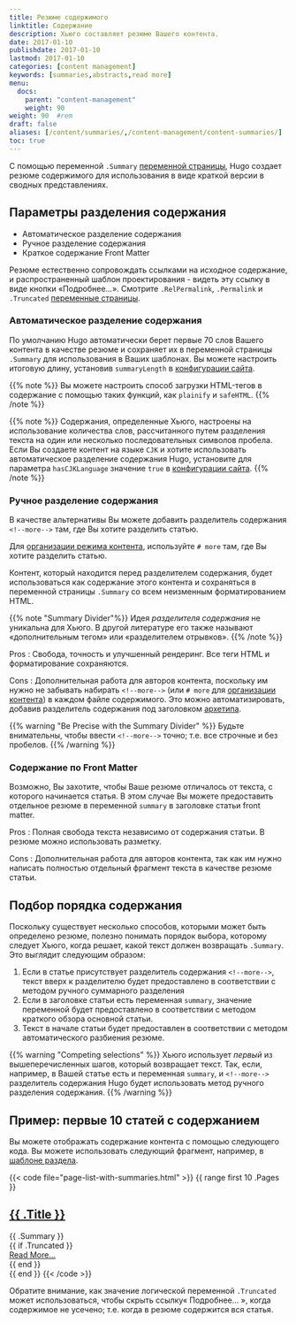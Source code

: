 ```yaml
---
title: Резюме содержимого
linktitle: Содержание
description: Хьюго составляет резюме Вашего контента.
date: 2017-01-10
publishdate: 2017-01-10
lastmod: 2017-01-10
categories: [content management]
keywords: [summaries,abstracts,read more]
menu:
  docs:
    parent: "content-management"
    weight: 90
weight: 90	#rem
draft: false
aliases: [/content/summaries/,/content-management/content-summaries/]
toc: true
---
```


С помощью переменной `.Summary` [переменной страницы][pagevariables], Hugo создает резюме содержимого для использования в виде краткой версии в сводных представлениях.

## Параметры разделения содержания

* Автоматическое разделение содержания
* Ручное разделение содержания
* Краткое содержание Front Matter

Резюме естественно сопровождать ссылками на исходное содержание, и распространенный шаблон проектирования - видеть эту ссылку в виде кнопки «Подробнее...». Смотрите `.RelPermalink`, `.Permalink` и `.Truncated` [переменные страницы][pagevariables].

### Автоматическое разделение содержания

По умолчанию Hugo автоматически берет первые 70 слов Вашего контента в качестве резюме и сохраняет их в переменной страницы `.Summary` для использования в Ваших шаблонах. Вы можете настроить итоговую длину, установив `summaryLength` в [конфигурации сайта](/getting-started/configuration/).

{{% note %}}
Вы можете настроить способ загрузки HTML-тегов в содержание с помощью таких функций, как `plainify` и `safeHTML`.
{{% /note %}}

{{% note %}}
Содержания, определенные Хьюго, настроены на использование количества слов, рассчитанного путем разделения текста на один или несколько последовательных символов пробела. Если Вы создаете контент на языке `CJK` и хотите использовать автоматическое разделение содержания Hugo, установите для параметра `hasCJKLanguage` значение `true` в [конфигурации сайта](/getting-started/configuration/).
{{% /note %}}

### Ручное разделение содержания

В качестве альтернативы Вы можете добавить разделитель содержания <code>&#60;&#33;&#45;&#45;more&#45;&#45;&#62;</code> там, где Вы хотите разделить статью.

Для [организации режима контента][org], используйте `# more` там, где Вы хотите разделить статью.

Контент, который находится перед разделителем содержания, будет использоваться как содержание этого контента и сохраняться в переменной страницы `.Summary` со всем неизменным форматированием HTML.

{{% note "Summary Divider"%}}
Идея *разделителя содержания* не уникальна для Хьюго. В другой литературе его также называют «дополнительным тегом» или «разделителем отрывков».
{{% /note %}}

Pros
: Свобода, точность и улучшенный рендеринг. Все теги HTML и форматирование сохраняются.

Cons
: Дополнительная работа для авторов контента, поскольку им нужно не забывать набирать <code>&#60;&#33;&#45;&#45;more&#45;&#45;&#62;</code> (или `# more` для [организации контента][org]) в каждом файле содержимого. Это можно автоматизировать, добавив разделитель содержания под заголовком [архетипа](/content-management/archetypes/).

{{% warning "Be Precise with the Summary Divider" %}}
Будьте внимательны, чтобы ввести <code>&#60;&#33;&#45;&#45;more&#45;&#45;&#62;</code> точно; т.е. все строчные и без пробелов.
{{% /warning %}}

### Содержание по Front Matter

Возможно, Вы захотите, чтобы Ваше резюме отличалось от текста, с которого начинается статья. В этом случае Вы можете предоставить отдельное резюме в переменной `summary` в заголовке статьи front matter.

Pros
: Полная свобода текста независимо от содержания статьи. В резюме можно использовать разметку.

Cons
: Дополнительная работа для авторов контента, так как им нужно написать полностью отдельный фрагмент текста в качестве резюме статьи.

## Подбор порядка содержания

Поскольку существует несколько способов, которыми может быть определено резюме, полезно понимать порядок выбора, которому следует Хьюго, когда решает, какой текст должен возвращать `.Summary`. Это выглядит следующим образом:

1. Если в статье присутствует разделитель содержания <code>&#60;&#33;&#45;&#45;more&#45;&#45;&#62;</code>, текст вверх к разделителю будет предоставлено в соответствии с методом ручного суммарного разделения
2. Если в заголовке статьи есть переменная `summary`, значение переменной будет предоставлено в соответствии с методом краткого обзора основной статьи.
3. Текст в начале статьи будет предоставлен в соответствии с методом автоматического разбиения резюме.

{{% warning "Competing selections" %}}
Хьюго использует _первый_ из вышеперечисленных шагов, который возвращает текст. Так, если, например, в Вашей статье есть и переменная `summary`, и <code>&#60;&#33;&#45;&#45;more&#45;&#45;&#62;</code> разделитель содержания Hugo будет использовать метод ручного разделения содержания.
{{% /warning %}}

## Пример: первые 10 статей с содержанием

Вы можете отображать содержание контента с помощью следующего кода. Вы можете использовать следующий фрагмент, например, в [шаблоне раздела][section template].

{{< code file="page-list-with-summaries.html" >}}
{{ range first 10 .Pages }}
    <article>
      <!-- этот <div> включает заголовок содержания -->
      <div>
        <h2><a href="{{ .RelPermalink }}">{{ .Title }}</a></h2>
        {{ .Summary }}
      </div>
      {{ if .Truncated }}
      <!-- Этот <div> включает ссылку для чтения, но только если содержание усечено ... -->
      <div>
        <a href="{{ .RelPermalink }}">Read More…</a>
      </div>
      {{ end }}
    </article>
{{ end }}
{{< /code >}}

Обратите внимание, как значение логической переменной `.Truncated` может использоваться, чтобы скрыть ссылку« Подробнее... », когда содержимое не усечено; т.е. когда в резюме содержится вся статья.

[org]: /content-management/formats/
[pagevariables]: /variables/page/
[section template]: /templates/section-templates/

